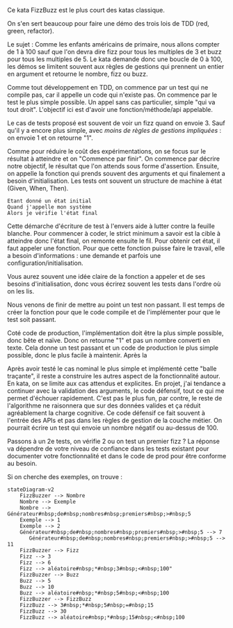 Ce kata FizzBuzz est le plus court des katas classique.

On s'en sert beaucoup pour faire une démo des trois lois de TDD (red, green, refactor).

Le sujet : Comme les enfants américains de primaire, nous allons compter de 1 à 100 sauf que l'on devra dire fizz pour tous les multiples de 3 et buzz pour tous les multiples de 5.
Le kata demande donc une boucle de 0 à 100, les démos se limitent souvent aux règles de gestions qui prennent un entier en argument et retourne le nombre, fizz ou buzz.

Comme tout développement en TDD, on commence par un test qui ne compile pas, car il appelle un code qui n'existe pas.
On commence par le test le plus simple possible.
Un appel sans cas particulier, simple "qui va tout droit".
L'objectif ici est d'avoir une fonction/méthode/api appelable.

Le cas de tests proposé est souvent de voir un fizz quand on envoie 3.
Sauf qu'il y a encore plus simple, avec *moins de règles de gestions impliquées* : on envoie 1 et on retourne "1".

Comme pour réduire le coût des expérimentations, on se focus sur le résultat à atteindre et on "Commence par finir".
On commence par décrire notre objectif, le résultat que l'on attends sous forme d'assertion.
Ensuite, on appelle la fonction qui prends souvent des arguments et qui finalement a besoin d'initialisation.
Les tests ont souvent un structure de machine à état (Given, When, Then).
```
Etant donné un état initial
Quand j'appelle mon système
Alors je vérifie l'état final
```
Cette démarche d'écriture de test à l'envers aide à lutter contre la feuille blanche. 
Pour commencer à coder, le strict minimum a savoir est la cible à atteindre donc l'état final, on remonte ensuite le fil.
Pour obtenir cet état, il faut appeler une fonction.
Pour que cette fonction puisse faire le travail, elle a besoin d'informations : une demande et parfois une configuration/initialisation.

Vous aurez souvent une idée claire de la fonction a appeler et de ses besoins d'initialisation, donc vous écrirez souvent les tests dans l'ordre où on les lis.

Nous venons de finir de mettre au point un test non passant.
Il est temps de créer la fonction pour que le code compile et de l'implémenter pour que le test soit passant.

Coté code de production, l'implémentation doit être la plus simple possible, donc bête et naïve.
Donc on retourne "1" et pas un nombre converti en texte.
Cela donne un test passant et un code de production le plus simple possible, donc le plus facile à maintenir.
Après la

Après avoir testé le cas nominal le plus simple et implémenté cette "balle traçante", il reste a construire les autres aspect de la fonctionnalité autour.
En kata, on se limite aux cas attendus et explicites.
En projet, j'ai tendance a continuer avec la validation des arguments, le code défensif, tout ce qui me permet d'échouer rapidement.
C'est pas le plus fun, par contre, le reste de l'algorithme ne raisonnera que sur des données valides et ça réduit agréablement la charge cognitive.
Ce code défensif ce fait souvent à l'entrée des APIs et pas dans les règles de gestion de la couche métier.
On pourrait écrire un test qui envoie un nombre négatif ou au-dessus de 100.

Passons à un 2e tests, on vérifie 2 ou on test un premier fizz ?
La réponse va dépendre de votre niveau de confiance dans les tests existant pour documenter votre fonctionnalité et dans le code de prod pour être conforme au besoin.

Si on cherche des exemples, on trouve :
```mermaid
stateDiagram-v2
    FizzBuzzer --> Nombre
    Nombre --> Exemple
    Nombre --> Générateur#nbsp;de#nbsp;nombres#nbsp;premiers#nbsp;>#nbsp;5
    Exemple --> 1
    Exemple --> 2
	Générateur#nbsp;de#nbsp;nombres#nbsp;premiers#nbsp;>#nbsp;5 --> 7
	   Générateur#nbsp;de#nbsp;nombres#nbsp;premiers#nbsp;>#nbsp;5 --> 11
    FizzBuzzer --> Fizz
    Fizz --> 3
    Fizz --> 6
    Fizz --> aléatoire#nbsp;*#nbsp;3#nbsp;<#nbsp;100"
    FizzBuzzer --> Buzz
    Buzz --> 5
    Buzz --> 10
    Buzz --> aléatoire#nbsp;*#nbsp;5#nbsp;<#nbsp;100
    FizzBuzzer --> FizzBuzz
    FizzBuzz --> 3#nbsp;*#nbsp;5#nbsp;=#nbsp;15
    FizzBuzz --> 30
    FizzBuzz --> aléatoire#nbsp;*#nbsp;15#nbsp;<#nbsp;100
```


